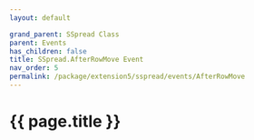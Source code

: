 ```yaml
---
layout: default

grand_parent: SSpread Class
parent: Events
has_children: false
title: SSpread.AfterRowMove Event
nav_order: 5
permalink: /package/extension5/sspread/events/AfterRowMove
---
```

# {{ page.title }}
